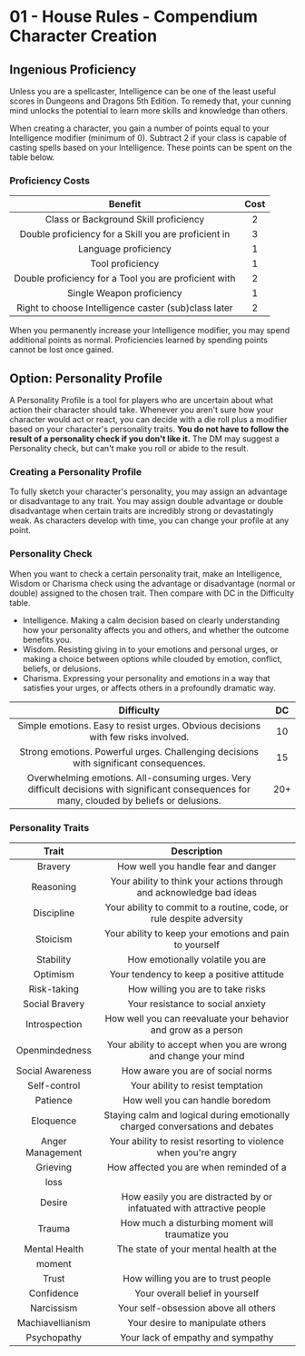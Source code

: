 # 01 - House Rules - Compendium Character Creation

## <b>Ingenious Proficiency</b>

Unless you are a spellcaster, Intelligence can be one of the least useful scores in Dungeons and Dragons 5th Edition. To remedy that, your cunning mind unlocks the potential to learn more skills and knowledge than others.

When creating a character, you gain a number of points equal to your Intelligence modifier (minimum of 0). Subtract 2 if your class is capable of casting spells based on your Intelligence. These points can be spent on the table below.

### <b>Proficiency Costs</b>

| Benefit | Cost | 
|:-------:|:----:|
| Class or Background Skill proficiency | 2
| Double proficiency for a Skill you are proficient in | 3
| Language proficiency | 1
| Tool proficiency | 1
| Double proficiency for a Tool you are proficient with | 2
| Single Weapon proficiency | 1
| Right to choose Intelligence caster (sub)class later | 2

When you permanently increase your Intelligence modifier, you may spend additional points as normal. Proficiencies learned by spending points cannot be lost once gained.

## <b>Option: Personality Profile</b>

A Personality Profile is a tool for players who are uncertain about what action their character should take. Whenever you aren't sure how your character would act or react, you can decide with a die roll plus a modifier based on your character's personality traits. <b>You do not have to follow the result of a personality check if you don't like it.</b> The DM may suggest a Personality check, but can't make you roll or abide to the result.

### <b>Creating a Personality Profile</b>

To fully sketch your character's personality, you may assign an advantage or disadvantage to any trait. You may assign double advantage or double disadvantage when certain traits are incredibly strong or devastatingly weak. As characters develop with time, you can change your profile at any point.

### <b>Personality Check</b>

When you want to check a certain personality trait, make an Intelligence, Wisdom or Charisma check using the advantage or disadvantage (normal or double) assigned to the chosen trait. Then compare with DC in the Difficulty table. 

- Intelligence. Making a calm decision based on clearly understanding how your personality affects you and others, and whether the outcome benefits you.
- Wisdom. Resisting giving in to your emotions and personal urges, or making a choice between options while clouded by emotion, conflict, beliefs, or delusions.
- Charisma. Expressing your personality and emotions in a way that satisfies your urges, or affects others in a profoundly dramatic way.

| Difficulty | DC   |
|:----------:|:----:|
| Simple emotions. Easy to resist urges. Obvious decisions with few risks involved. | 10 |
| Strong emotions. Powerful urges. Challenging decisions with significant consequences. | 15 |
| Overwhelming emotions. All-consuming urges. Very difficult decisions with significant consequences for many, clouded by beliefs or delusions. | 20+ |

### <b>Personality Traits</b>

| Trait      | Description |
|:----------:|:-----------:|
| Bravery | How well you handle fear and danger |
| Reasoning | Your ability to think your actions through and acknowledge bad ideas |
| Discipline | Your ability to commit to a routine, code, or rule despite adversity |
| Stoicism | Your ability to keep your emotions and pain to yourself |
| Stability | How emotionally volatile you are |
| Optimism | Your tendency to keep a positive attitude |
| Risk-taking | How willing you are to take risks |
| Social Bravery | Your resistance to social anxiety |
| Introspection | How well you can reevaluate your behavior and grow as a person |
| Openmindedness | Your ability to accept when you are wrong and change your mind |
| Social Awareness | How aware you are of social norms |
| Self-control | Your ability to resist temptation |
| Patience | How well you can handle boredom |
| Eloquence | Staying calm and logical during emotionally charged conversations and debates |
| Anger Management | Your ability to resist resorting to violence when you're angry |
| Grieving | How affected you are when reminded of a
loss |
| Desire | How easily you are distracted by or infatuated with attractive people |
| Trauma | How much a disturbing moment will traumatize you
| Mental Health | The state of your mental health at the
moment |
| Trust | How willing you are to trust people |
| Confidence | Your overall belief in yourself |
| Narcissism | Your self-obsession above all others |
| Machiavellianism | Your desire to manipulate others |
| Psychopathy | Your lack of empathy and sympathy |

